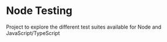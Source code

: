 # Node Testing

Project to explore the different test suites available for Node and JavaScript/TypeScript
